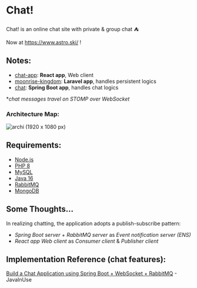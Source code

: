 # Chat!

Chat! is an online chat site with private & group chat :tent:

Now at https://www.astro.ski/ !

## Notes:

- [chat-app](https://github.com/astro2049/chat/tree/main/chat-app): **React app**, Web client
- [moonrise-kingdom](https://github.com/astro2049/chat/tree/main/moonrise-kingdom): **Laravel app**, handles persistent logics
- [chat](https://github.com/astro2049/chat/tree/main/chat): **Spring Boot app**, handles chat logics

**chat messages travel on STOMP over WebSocket*

### Architecture Map:

![archi (1920 x 1080 px)](https://astro-1305422781.cos.ap-guangzhou.myqcloud.com/archi%20(1920%20x%201080%20px).png)

## Requirements:

- [Node.js](https://nodejs.org/)
- [PHP 8](https://www.php.net/releases/8.0/en.php)
- [MySQL](https://www.mysql.com/)
- [Java 16](https://adoptopenjdk.net/)
- [RabbitMQ](https://www.rabbitmq.com/)
- [MongoDB](https://www.mongodb.com/)

## Some Thoughts...

In realizing chatting, the application adopts a publish-subscribe pattern:

- *Spring Boot server* + *RabbitMQ server* as *Event notification server (ENS)*
- *React app Web client* as *Consumer client* & *Publisher client*

## Implementation Reference (chat features):

[Build a Chat Application using Spring Boot + WebSocket + RabbitMQ](https://www.javainuse.com/spring/boot-websocket-chat) - JavaInUse

